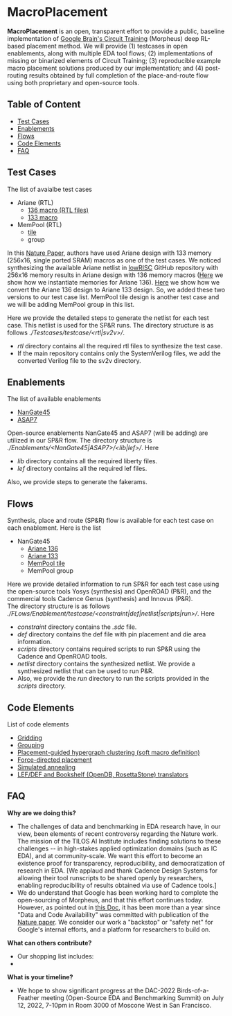 # **MacroPlacement**
**MacroPlacement** is an open, transparent effort to provide a public, baseline implementation of [Google Brain's Circuit Training](https://github.com/google-research/circuit_training) (Morpheus) deep RL-based placement method.  We will provide (1) testcases in open enablements, along with multiple EDA tool flows; (2) implementations of missing or binarized elements of Circuit Training; (3) reproducible example macro placement solutions produced by our implementation; and (4) post-routing results obtained by full completion of the place-and-route flow using both proprietary and open-source tools.
  
## **Table of Content**
  <!-- - [Reproducible Example Solutions](#reproducible-example-solutions) -->
  - [Test Cases](#test-cases)
  - [Enablements](#enablements)
  - [Flows](#flows)
  - [Code Elements](#code-elements)
  - [FAQ](#faq)

## **Test Cases**  
The list of avaialbe test cases
- Ariane (RTL)
  - [136 macro (RTL files)](./Testcases/ariane136/)
  - [133 macro](./Testcases/ariane133/)
- MemPool (RTL)
  - [tile](./Testcases/mempool_tile/)
  - group
  
In this [Nature Paper](https://www.nature.com/articles/s41586-021-03544-w), authors have used Ariane design with 133 memory (256x16, single ported SRAM) macros as one of the test cases. We noticed synthesizing the available Ariane netlist in [lowRISC](https://github.com/lowRISC/ariane) GitHub repository with 256x16 memory results in Ariane design with 136 memory macros ([Here](./Testcases/ariane136/) we show how we instantiate memories for Ariane 136). [Here](./Testcases/ariane133/) we show how we convert the Ariane 136 design to Ariane 133 design. So, we added these two versions to our test case list. 
MemPool tile design is another test case and we will be adding MemPool group in this list.  
  

Here we provide the detailed steps to generate the netlist for each test case. This netlist is used for the SP&R runs. The directory structure is as follows *./Testcases/testcase/<rtl\|sv2v>/*. 
  - *rtl* directory contains all the required rtl files to synthesize the test case.
  - If the main repository contains only the SystemVerilog files, we add the converted Verilog file to the sv2v directory.

## **Enablements**
The list of available enablements
- [NanGate45](./Enablements/NanGate45/)
- [ASAP7](./Enablements/ASAP7/)
  
 Open-source enablements NanGate45 and ASAP7 (will be adding) are utilized in our SP&R flow. The directory structure is *./Enablements/<NanGate45\|ASAP7>/<lib\|lef>/*. Here
 - *lib* directory contains all the required liberty files.
 - *lef* directory contains all the required lef files.
  
Also, we provide steps to generate the fakerams.

## **Flows**
Synthesis, place and route (SP&R) flow is available for each test case on each enablement. Here is the list
- NanGate45
  - [Ariane 136](./Flows/NanGate45/ariane136/)
  - [Ariane 133](./Flows/NanGate45/ariane133/)
  - [MemPool tile](./Flows/NanGate45/mempool_tile/)
  - MemPool group

Here we provide detailed information to run SP&R for each test case using the open-source tools Yosys (synthesis) and OpenROAD (P&R), and the commercial tools Cadence Genus (synthesis) and Innovus (P&R).  
The directory structure is as follows *./FLows/Enablement/testcase/<constraint\|def\|netlist\|scripts\|run>/*. Here
- *constraint* directory contains the *.sdc* file.
- *def* directory contains the def file with pin placement and die area information.
- *scripts* directory contains required scripts to run SP&R using the Cadence and OpenROAD tools.
- *netlist* directory contains the synthesized netlist. We provide a synthesized netlist that can be used to run P&R.
- Also, we provide the *run* directory to run the scripts provided in the *scripts* directory.

## **Code Elements**
List of code elements
- [Gridding](./CodeElements/Gridding/)
- [Grouping](./CodeElements/Grouping/)
- [Placement-guided hypergraph clustering (soft macro definition)](./CodeElements/Clustering/)
- [Force-directed placement](./CodeElements/FDPlacement/)
- [Simulated annealing](./CodeElements/SimulatedAnnealing/)
- [LEF/DEF and Bookshelf (OpenDB, RosettaStone) translators](./CodeElements/FormatTranslators/)

<!--## **Reproducible Example Solutions** -->

## **FAQ**
**Why are we doing this?**
- The challenges of data and benchmarking in EDA research have, in our view, been elements of recent controversy regarding the Nature work. The mission of the TILOS AI Institute includes finding solutions to these challenges -- in high-stakes applied optimization domains (such as IC EDA), and at community-scale. We want this effort to become an existence proof for transparency, reproducibility, and democratization of research in EDA.  [We applaud and thank Cadence Design Systems for allowing their tool runscripts to be shared openly by researchers, enabling reproducibility of results obtained via use of Cadence tools.]
- We do understand that Google has been working hard to complete the open-sourcing of Morpheus, and that this effort continues today. However, as pointed out in [this Doc](https://docs.google.com/document/d/1vkPRgJEiLIyT22AkQNAxO8JtIKiL95diVdJ_O4AFtJ8/edit?usp=sharing), it has been more than a year since "Data and Code Availability" was committed with publication of the [Nature paper](https://www.nature.com/articles/s41586-021-03544-w). We consider our work a "backstop" or "safety net" for Google's internal efforts, and a platform for researchers to build on. 

**What can others contribute?**
- Our shopping list includes:
- 

**What is your timeline?**
- We hope to show significant progress at the DAC-2022 Birds-of-a-Feather meeting (Open-Source EDA and Benchmarking Summit) on July 12, 2022, 7-10pm in Room 3000 of Moscone West in San Francisco.

